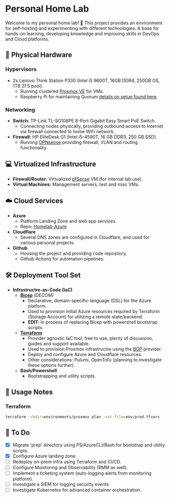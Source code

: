 # Personal Home Lab

Welcome to my personal home lab! :wave:
This project provides an environment for self-hosting and experimenting with different technologies. 
A base for hands-on learning, developing knowledge and improving skills in DevOps and Cloud platforms.

## :office: Physical Hardware

### Hypervisors
- 2x Lenovo Think Station P330 (Intel i5 9600T, 16GB DDR4, 250GB OS, 1TB ZFS pool).
  - Running clustered [Proxmox VE](https://www.proxmox.com/en/products/proxmox-virtual-environment/overview) for VMs.
  - Raspberry Pi for maintaining Quorum [details on setup found here](https://www.tshand.com/p/home-lab-part-6-setup-qdevice-for-proxmox-quorum/).
  
### Networking
- **Switch:** TP-Link TL-SG108PE 8-Port Gigabit Easy Smart PoE Switch.
  - Connecting nodes physically, providing outbound access to Internet via firewall connected to home WiFi network.
- **Firewall:** HP EliteDesk G1 (Intel i5-4590T, 16 GB DDR3, 250 GB SSD).
  - Running [OPNsense](https://opnsense.org/) providing firewall, VLAN and routing functionality.

## :computer: Virtualized Infrastructure

- **Firewall/Router:** Virtualized [pfSense](https://www.pfsense.org/download/) VM (for internal lab use).
- **Virtual Machines:** Management servers, test and misc VMs.

## :cloud: Cloud Services

- **Azure**
  - Platform Landing Zone and web app services.
  - Repo: [Homelab-Azure](https://github.com/tim-shand/homelab-azure)
- **Cloudflare**
  - Several DNS zones are configured in Cloudflare, and used for various personal projects.
- **Github**
  - Housing the project and providing code repository.
  - Github Actions for automation pipelines.

## :hammer_and_wrench: Deployment Tool Set

- **Infrastructre-as-Code (IaC)**
  - **[Bicep](https://learn.microsoft.com/en-us/azure/azure-resource-manager/bicep/)** _(DECOM)_
    - Declarative, domain-specific-language (DSL) for the Azure platform.
    - Used to provision initial Azure resources required by Terraform (Storage Account) for utilizing a remote state/backend.
    - **EDIT:** In process of replacing Bicep with powershell bootstrap scripts.
  - **[Terraform](https://www.terraform.io/)**
    - Provider agnostic IaC tool, free to use, plenty of discussion, guides and support available.
    - Used to provision Proxmox infrastructre using the [BGP](https://registry.terraform.io/providers/bpg/proxmox/latest) provider.
    - Deploy and configure Azure and Cloudflare resources.
    - Other considerations: Pulumi, OpenTofu (planning to investigate these options further).
  - **Bash/Powershell**
    - Bootstrapping and utility scripts.

## :notebook: Usage Notes

### Terraform

```bash
terraform -chdir=environments/proxmox plan -var-file=env/prod.tfvars
```

## :memo: To Do

- [x] Migrate 'prep' directory using PS/AzureCLI/Bash for bootstrap and utility scripts. 
- [x] Configure Azure landing zone.
- [ ] Redeploy on-prem infra using Terraform and CI/CD.
- [ ] Configure Monitoring and Observability (RMM as well).
- [ ] Implement a ticketing system (auto-logging alerts from monitoring platform).
- [ ] Investigate a SIEM for logging security events.
- [ ] Investigate Kubernetes for advanced container orchestration.
